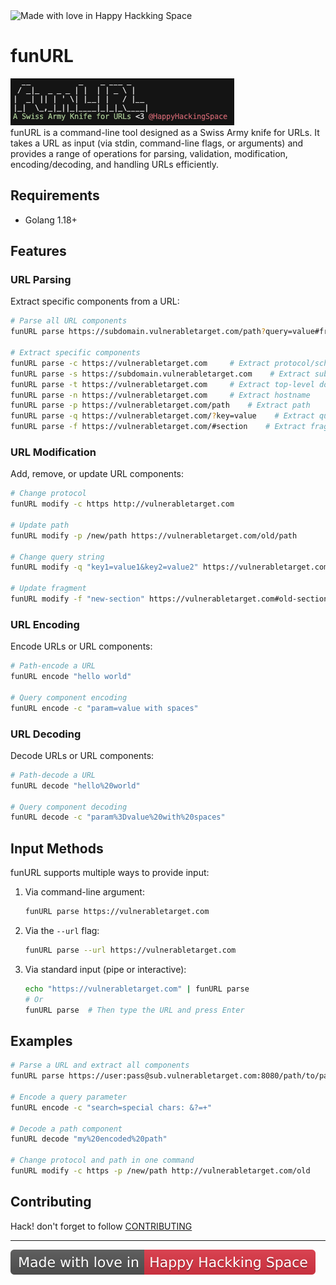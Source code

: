 <img src="https://madewithlove.now.sh/af?text=Happy+Hackking+Space" alt="Made with love in Happy Hackking Space">

# funURL

<img src="img/image.png"> <br>
funURL is a command-line tool designed as a Swiss Army knife for URLs. It takes a URL as input (via stdin, command-line flags, or arguments) and provides a range of operations for parsing, validation, modification, encoding/decoding, and handling URLs efficiently.

## Requirements

- Golang 1.18+

## Features

### URL Parsing

Extract specific components from a URL:

```bash
# Parse all URL components
funURL parse https://subdomain.vulnerabletarget.com/path?query=value#fragment

# Extract specific components
funURL parse -c https://vulnerabletarget.com     # Extract protocol/scheme
funURL parse -s https://subdomain.vulnerabletarget.com    # Extract subdomain
funURL parse -t https://vulnerabletarget.com     # Extract top-level domain
funURL parse -n https://vulnerabletarget.com     # Extract hostname
funURL parse -p https://vulnerabletarget.com/path    # Extract path
funURL parse -q https://vulnerabletarget.com/?key=value    # Extract query parameters
funURL parse -f https://vulnerabletarget.com/#section    # Extract fragments
```

### URL Modification

Add, remove, or update URL components:

```bash
# Change protocol
funURL modify -c https http://vulnerabletarget.com

# Update path
funURL modify -p /new/path https://vulnerabletarget.com/old/path

# Change query string
funURL modify -q "key1=value1&key2=value2" https://vulnerabletarget.com?old=param

# Update fragment
funURL modify -f "new-section" https://vulnerabletarget.com#old-section
```

### URL Encoding

Encode URLs or URL components:

```bash
# Path-encode a URL
funURL encode "hello world"

# Query component encoding
funURL encode -c "param=value with spaces"
```

### URL Decoding

Decode URLs or URL components:

```bash
# Path-decode a URL
funURL decode "hello%20world"

# Query component decoding
funURL decode -c "param%3Dvalue%20with%20spaces"
```

## Input Methods

funURL supports multiple ways to provide input:

1. Via command-line argument:
   ```bash
   funURL parse https://vulnerabletarget.com
   ```

2. Via the `--url` flag:
   ```bash
   funURL parse --url https://vulnerabletarget.com
   ```

3. Via standard input (pipe or interactive):
   ```bash
   echo "https://vulnerabletarget.com" | funURL parse
   # Or
   funURL parse  # Then type the URL and press Enter
   ```

## Examples

```bash
# Parse a URL and extract all components
funURL parse https://user:pass@sub.vulnerabletarget.com:8080/path/to/page?query=string#fragment

# Encode a query parameter
funURL encode -c "search=special chars: &?=+"

# Decode a path component
funURL decode "my%20encoded%20path"

# Change protocol and path in one command
funURL modify -c https -p /new/path http://vulnerabletarget.com/old
```

## Contributing

Hack! don't forget to follow [CONTRIBUTING](./CONTRIBUTING)

---

<img src="img/hhs.svg" alt="Made with love in Happy Hackking Space">

